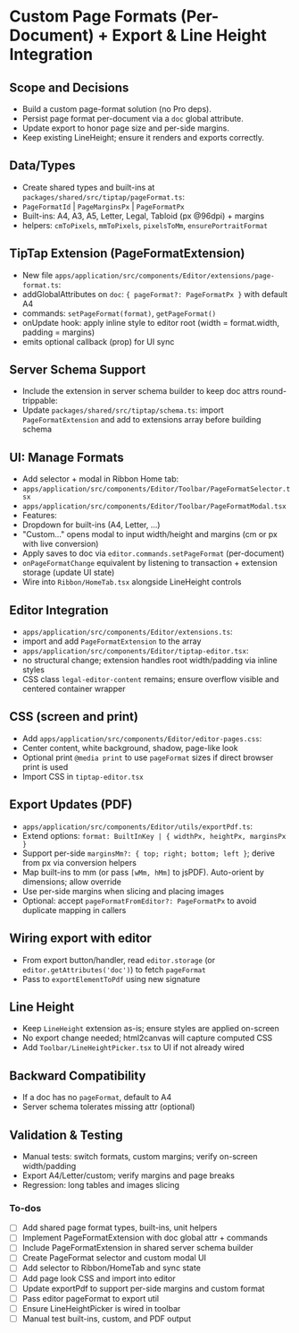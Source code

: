 <!-- 590f3b8d-32f4-4ee5-8e10-4af8a5e699c0 99c4d667-5f86-43c0-9aaa-2372a0db13dc -->
# Custom Page Formats (Per-Document) + Export & Line Height Integration

## Scope and Decisions

- Build a custom page-format solution (no Pro deps).
- Persist page format per-document via a `doc` global attribute.
- Update export to honor page size and per-side margins.
- Keep existing LineHeight; ensure it renders and exports correctly.

## Data/Types

- Create shared types and built-ins at `packages/shared/src/tiptap/pageFormat.ts`:
- `PageFormatId` | `PageMarginsPx` | `PageFormatPx`
- Built-ins: A4, A3, A5, Letter, Legal, Tabloid (px @96dpi) + margins
- helpers: `cmToPixels`, `mmToPixels`, `pixelsToMm`, `ensurePortraitFormat`

## TipTap Extension (PageFormatExtension)

- New file `apps/application/src/components/Editor/extensions/page-format.ts`:
- addGlobalAttributes on `doc`: `{ pageFormat?: PageFormatPx }` with default A4
- commands: `setPageFormat(format)`, `getPageFormat()`
- onUpdate hook: apply inline style to editor root (width = format.width, padding = margins)
- emits optional callback (prop) for UI sync

## Server Schema Support

- Include the extension in server schema builder to keep doc attrs round-trippable:
- Update `packages/shared/src/tiptap/schema.ts`: import `PageFormatExtension` and add to extensions array before building schema

## UI: Manage Formats

- Add selector + modal in Ribbon Home tab:
- `apps/application/src/components/Editor/Toolbar/PageFormatSelector.tsx`
- `apps/application/src/components/Editor/Toolbar/PageFormatModal.tsx`
- Features:
- Dropdown for built-ins (A4, Letter, …)
- "Custom…" opens modal to input width/height and margins (cm or px with live conversion)
- Apply saves to doc via `editor.commands.setPageFormat` (per-document)
- `onPageFormatChange` equivalent by listening to transaction + extension storage (update UI state)
- Wire into `Ribbon/HomeTab.tsx` alongside LineHeight controls

## Editor Integration

- `apps/application/src/components/Editor/extensions.ts`:
- import and add `PageFormatExtension` to the array
- `apps/application/src/components/Editor/tiptap-editor.tsx`:
- no structural change; extension handles root width/padding via inline styles
- CSS class `legal-editor-content` remains; ensure overflow visible and centered container wrapper

## CSS (screen and print)

- Add `apps/application/src/components/Editor/editor-pages.css`:
- Center content, white background, shadow, page-like look
- Optional print `@media print` to use `pageFormat` sizes if direct browser print is used
- Import CSS in `tiptap-editor.tsx`

## Export Updates (PDF)

- `apps/application/src/components/Editor/utils/exportPdf.ts`:
- Extend options: `format: BuiltInKey | { widthPx, heightPx, marginsPx }`
- Support per-side `marginsMm?: { top; right; bottom; left }`; derive from px via conversion helpers
- Map built-ins to mm (or pass `[wMm, hMm]` to jsPDF). Auto-orient by dimensions; allow override
- Use per-side margins when slicing and placing images
- Optional: accept `pageFormatFromEditor?: PageFormatPx` to avoid duplicate mapping in callers

## Wiring export with editor

- From export button/handler, read `editor.storage` (or `editor.getAttributes('doc')`) to fetch `pageFormat`
- Pass to `exportElementToPdf` using new signature

## Line Height

- Keep `LineHeight` extension as-is; ensure styles are applied on-screen
- No export change needed; html2canvas will capture computed CSS
- Add `Toolbar/LineHeightPicker.tsx` to UI if not already wired

## Backward Compatibility

- If a doc has no `pageFormat`, default to A4
- Server schema tolerates missing attr (optional)

## Validation & Testing

- Manual tests: switch formats, custom margins; verify on-screen width/padding
- Export A4/Letter/custom; verify margins and page breaks
- Regression: long tables and images slicing

### To-dos

- [ ] Add shared page format types, built-ins, unit helpers
- [ ] Implement PageFormatExtension with doc global attr + commands
- [ ] Include PageFormatExtension in shared server schema builder
- [ ] Create PageFormat selector and custom modal UI
- [ ] Add selector to Ribbon/HomeTab and sync state
- [ ] Add page look CSS and import into editor
- [ ] Update exportPdf to support per-side margins and custom format
- [ ] Pass editor pageFormat to export util
- [ ] Ensure LineHeightPicker is wired in toolbar
- [ ] Manual test built-ins, custom, and PDF output